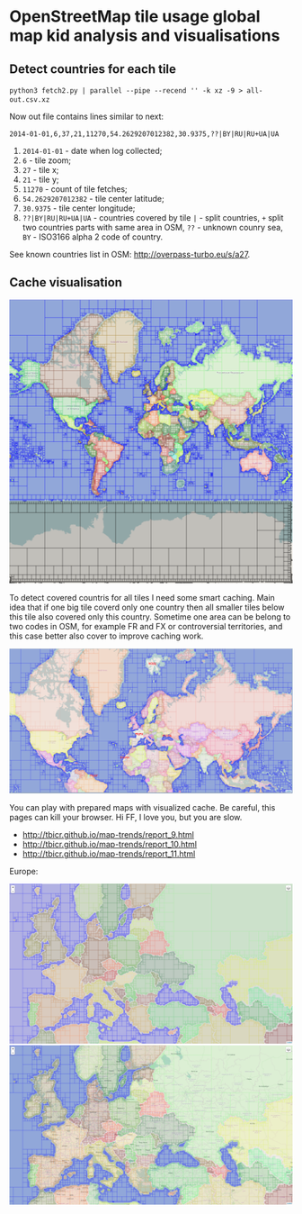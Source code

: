 # OpenStreetMap tile usage global map kid analysis and visualisations

## Detect countries for each tile

    python3 fetch2.py | parallel --pipe --recend '' -k xz -9 > all-out.csv.xz

Now out file contains lines similar to next:

    2014-01-01,6,37,21,11270,54.2629207012382,30.9375,??|BY|RU|RU+UA|UA

1. `2014-01-01` - date when log collected;
2. `6` - tile zoom;
3. `27` - tile x;
4. `21` - tile y;
5. `11270` - count of tile fetches;
6. `54.2629207012382` - tile center latitude;
7. `30.9375` - tile center longitude;
8. `??|BY|RU|RU+UA|UA` - countries covered by tile `|` - split countries, `+` split two countries parts with same area in OSM, `??` - unknown counry sea, `BY` - ISO3166 alpha 2 code of country.

See known countries list in OSM: http://overpass-turbo.eu/s/a27.

## Cache visualisation

![Global Map](cache_global.png)

To detect covered countris for all tiles I need some smart caching. Main idea that if one big tile coverd only one country then all smaller tiles below this tile also covered only this country. Sometime one area can be belong to two codes in OSM, for example FR and FX or controversial territories, and this case better also cover to improve caching work.

![White spaces](cache_white_spaces.png)

You can play with prepared maps with visualized cache. Be careful, this pages can kill your browser. Hi FF, I love you, but you are slow.

- http://tbicr.github.io/map-trends/report_9.html
- http://tbicr.github.io/map-trends/report_10.html
- http://tbicr.github.io/map-trends/report_11.html

Europe:

![Europe without tiles](cache_europe_without_tiles.png)
![Europe with tiles](cache_europe_with_tiles.png)

